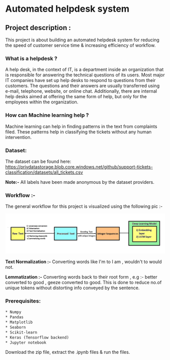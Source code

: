 # Automated helpdesk system

## Project description :

This project is about building an automated helpdesk system for reducing the speed of customer service time & increasing efficiency of workflow. 

### What is a helpdesk ?
A help desk, in the context of IT, is a department inside an organization that is responsible for answering the technical questions of its users. Most major IT companies have set up help desks to respond to questions from their customers. The questions and their answers are usually transferred using e-mail, telephone, website, or online chat. Additionally, there are internal help desks aimed at offering the same form of help, but only for the employees within the organization.

### How can Machine learning help ?

Machine learning can help in finding patterns in the text from complaints filed. These patterns help in classifying the tickets without any human intervention.

### Dataset:

The dataset can be found here: https://privdatastorage.blob.core.windows.net/github/support-tickets-classification/datasets/all_tickets.csv

**Note:-** All labels have been made anonymous by the dataset providers.

### Workflow :-

The general workflow for this project is visualized using the following pic :-

![workflow image](https://raw.githubusercontent.com/subhromitra/Automated-helpdesk-ticket-classifier/master/NLP_workflow.JPG)

**Text Normalization :-** Converting words like I'm to I am , wouldn't to would not. 

**Lemmatization :-** Converting words back to their root form , e.g :- better converted to good , geeze converted to good. This is done to reduce no.of unique tokens without distorting info conveyed by the sentence.

### Prerequisites:

```
* Numpy
* Pandas
* Matplotlib
* Seaborn
* Scikit-learn
* Keras (Tensorflow backend)
* Jupyter notebook
```
Download the zip file, extract the .ipynb files & run the files. 


